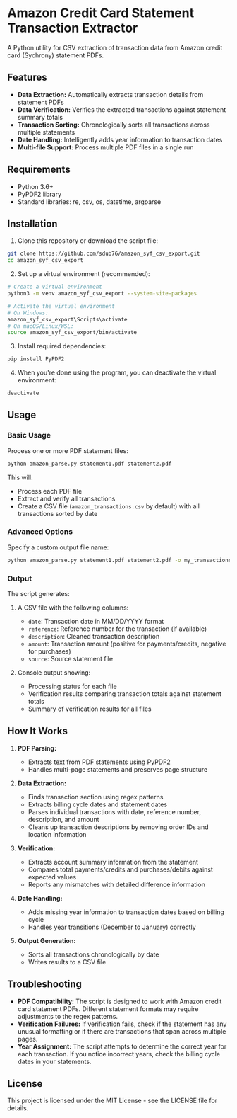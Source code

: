 # Amazon Credit Card Statement Transaction Extractor

A Python utility for CSV extraction of transaction data from Amazon credit card (Sychrony) statement PDFs.

## Features

- **Data Extraction:** Automatically extracts transaction details from statement PDFs
- **Data Verification:** Verifies the extracted transactions against statement summary totals
- **Transaction Sorting:** Chronologically sorts all transactions across multiple statements
- **Date Handling:** Intelligently adds year information to transaction dates
- **Multi-file Support:** Process multiple PDF files in a single run

## Requirements

- Python 3.6+
- PyPDF2 library
- Standard libraries: re, csv, os, datetime, argparse

## Installation

1. Clone this repository or download the script file:

```bash
git clone https://github.com/sdub76/amazon_syf_csv_export.git
cd amazon_syf_csv_export
```

2. Set up a virtual environment (recommended):

```bash
# Create a virtual environment
python3 -m venv amazon_syf_csv_export --system-site-packages
```
```bash
# Activate the virtual environment
# On Windows:
amazon_syf_csv_export\Scripts\activate
# On macOS/Linux/WSL:
source amazon_syf_csv_export/bin/activate
```

3. Install required dependencies:

```bash
pip install PyPDF2
```

4. When you're done using the program, you can deactivate the virtual environment:

```bash
deactivate
```

## Usage

### Basic Usage

Process one or more PDF statement files:

```bash
python amazon_parse.py statement1.pdf statement2.pdf
```

This will:
- Process each PDF file
- Extract and verify all transactions
- Create a CSV file (`amazon_transactions.csv` by default) with all transactions sorted by date

### Advanced Options

Specify a custom output file name:

```bash
python amazon_parse.py statement1.pdf statement2.pdf -o my_transactions.csv
```

### Output

The script generates:

1. A CSV file with the following columns:
   - `date`: Transaction date in MM/DD/YYYY format
   - `reference`: Reference number for the transaction (if available)
   - `description`: Cleaned transaction description
   - `amount`: Transaction amount (positive for payments/credits, negative for purchases)
   - `source`: Source statement file

2. Console output showing:
   - Processing status for each file
   - Verification results comparing transaction totals against statement totals
   - Summary of verification results for all files

## How It Works

1. **PDF Parsing:**
   - Extracts text from PDF statements using PyPDF2
   - Handles multi-page statements and preserves page structure

2. **Data Extraction:**
   - Finds transaction section using regex patterns
   - Extracts billing cycle dates and statement dates
   - Parses individual transactions with date, reference number, description, and amount
   - Cleans up transaction descriptions by removing order IDs and location information

3. **Verification:**
   - Extracts account summary information from the statement
   - Compares total payments/credits and purchases/debits against expected values
   - Reports any mismatches with detailed difference information

4. **Date Handling:**
   - Adds missing year information to transaction dates based on billing cycle
   - Handles year transitions (December to January) correctly

5. **Output Generation:**
   - Sorts all transactions chronologically by date
   - Writes results to a CSV file

## Troubleshooting

- **PDF Compatibility:** The script is designed to work with Amazon credit card statement PDFs. Different statement formats may require adjustments to the regex patterns.
- **Verification Failures:** If verification fails, check if the statement has any unusual formatting or if there are transactions that span across multiple pages.
- **Year Assignment:** The script attempts to determine the correct year for each transaction. If you notice incorrect years, check the billing cycle dates in your statements.

## License

This project is licensed under the MIT License - see the LICENSE file for details.

